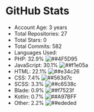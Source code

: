 # GitHub Stats

- Account Age: 3 years
- Total Repositories: 27
- Total Stars: 0
- Total Commits: 582
- Languages Used:
- PHP: 32.9% ![##4F5D95](https://via.placeholder.com/15/#4F5D95) 
- JavaScript: 30.1% ![##f1e05a](https://via.placeholder.com/15/#f1e05a) 
- HTML: 22.1% ![##e34c26](https://via.placeholder.com/15/#e34c26) 
- CSS: 7.4% ![##563d7c](https://via.placeholder.com/15/#563d7c) 
- SCSS: 3.3% ![##c6538c](https://via.placeholder.com/15/#c6538c) 
- Blade: 0.9% ![##f7523f](https://via.placeholder.com/15/#f7523f) 
- Kotlin: 0.7% ![##A97BFF](https://via.placeholder.com/15/#A97BFF) 
- Other: 2.2% ![##ededed](https://via.placeholder.com/15/#ededed) 
